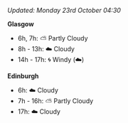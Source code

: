 *Updated: Monday 23rd October 04:30*

**Glasgow**

* 6h, 7h: :partly_sunny: Partly Cloudy
* 8h - 13h: :cloud: Cloudy
* 14h - 17h: :cyclone: Windy (:cloud:)

**Edinburgh**

* 6h: :cloud: Cloudy
* 7h - 16h: :partly_sunny: Partly Cloudy
* 17h: :cloud: Cloudy
